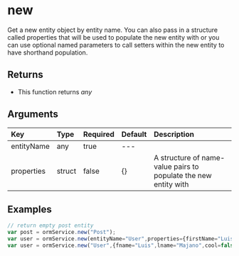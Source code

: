 # new

Get a new entity object by entity name. You can also pass in a structure called properties that will be used to populate the new entity with or you can use optional named parameters to call setters within the new entity to have shorthand population.

## Returns

* This function returns _any_

## Arguments

| Key | Type | Required | Default | Description |
| :--- | :--- | :--- | :--- | :--- |
| entityName | any | true | --- |  |
| properties | struct | false | {} | A structure of name-value pairs to populate the new entity with |

## Examples

```javascript
// return empty post entity
var post = ormService.new("Post");
var user = ormService.new(entityName="User",properties={firstName="Luis", lastName="Majano", age="32", awesome=true});
var user = ormService.new("User",{fname="Luis",lname="Majano",cool=false,awesome=true});
```

